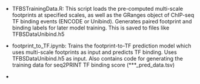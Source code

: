 - TFBSTrainingData.R: This script loads the pre-computed multi-scale footprints at specified scales, as well as the GRanges object of ChIP-seq TF binding events (ENCODE or Unibind). Generates paired footprint and binding labels for later model training. This is saved to files like TFBSDataUnibind.h5

- footprint_to_TF.ipynb: Trains the footprint-to-TF prediction model which uses multi-scale footprints as input and predicts TF binding. Uses TFBSDataUnibind.h5 as input. Also contains code for generating the training data for seq2PRINT TF binding score (***_pred_data.tsv)

- 
